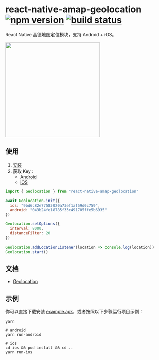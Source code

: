 # react-native-amap-geolocation [![npm version][version-badge]][npm] [![build status][build-badge]][build]

React Native 高德地图定位模块，支持 Android + iOS。

<img src="https://user-images.githubusercontent.com/1709072/39578441-c39bd3f0-4f16-11e8-83e5-99badbd68473.png" width=300>

## 使用

1.  [安装](docs/installation.md)
2.  获取 Key：
    * [Android](http://lbs.amap.com/api/android-location-sdk/guide/create-project/get-key)
    * [iOS](http://lbs.amap.com/api/ios-location-sdk/guide/create-project/get-key)

```javascript
import { Geolocation } from "react-native-amap-geolocation"

await Geolocation.init({
  ios: "9bd6c82e77583020a73ef1af59d0c759",
  android: "043b24fe18785f33c491705ffe5b6935"
})

Geolocation.setOptions({
  interval: 8000,
  distanceFilter: 20
})

Geolocation.addLocationListener(location => console.log(location))
Geolocation.start()
```

## 文档

* [Geolocation](docs/geolocation.md)

## 示例

你可以直接下载安装 [example.apk](https://github.com/qiuxiang/react-native-amap-geolocation/releases/download/v0.3.0/example.apk)，或者按照以下步骤运行项目示例：

```shell
yarn

# android
yarn run-android

# ios
cd ios && pod install && cd ..
yarn run-ios
```

[npm]: https://www.npmjs.com/package/react-native-amap-geolocation
[version-badge]: https://badge.fury.io/js/react-native-amap-geolocation.svg
[build-badge]: https://travis-ci.org/qiuxiang/react-native-amap-geolocation.svg?branch=master
[build]: https://travis-ci.org/qiuxiang/react-native-amap-geolocation
